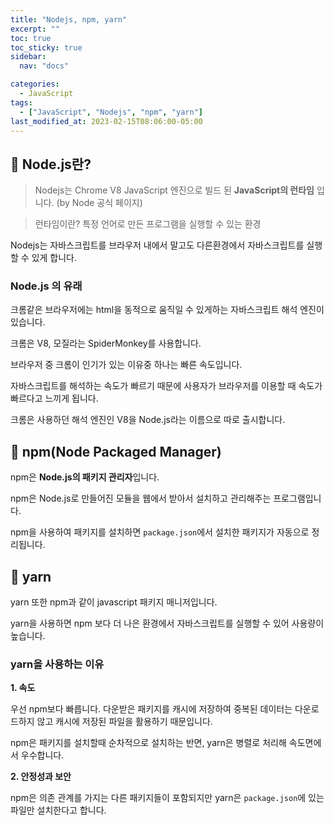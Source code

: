 ```yaml
---
title: "Nodejs, npm, yarn"
excerpt: ""
toc: true
toc_sticky: true
sidebar:
  nav: "docs"

categories:
  - JavaScript
tags:
  - ["JavaScript", "Nodejs", "npm", "yarn"]
last_modified_at: 2023-02-15T08:06:00-05:00
---
```


## 📄 Node.js란?

> Nodejs는 Chrome V8 JavaScript 엔진으로 빌드 된 **JavaScript의 런타임** 입니다. (by Node 공식 페이지)

> 런타임이란? 특정 언어로 만든 프로그램을 실행할 수 있는 환경

Nodejs는 자바스크립트를 브라우저 내에서 말고도 다른환경에서 자바스크립트를 실행할 수 있게 합니다.

### Node.js 의 유래

크롬같은 브라우저에는 html을 동적으로 움직일 수 있게하는 자바스크립트 해석 엔진이 있습니다.

크롬은 V8, 모질라는 SpiderMonkey를 사용합니다.

브라우저 중 크롬이 인기가 있는 이유중 하나는 빠른 속도입니다.

자바스크립트를 해석하는 속도가 빠르기 때문에 사용자가 브라우저를 이용할 때 속도가 빠르다고 느끼게 됩니다.

크롬은 사용하던 해석 엔진인 V8을 Node.js라는 이름으로 따로 출시합니다.

## 📄 npm(Node Packaged Manager)

npm은 **Node.js의 패키지 관리자**입니다.

npm은 Node.js로 만들어진 모듈을 웹에서 받아서 설치하고 관리해주는 프로그램입니다.

npm을 사용하여 패키지를 설치하면 `package.json`에서 설치한 패키지가 자동으로 정리됩니다.

## 📄 yarn

yarn 또한 npm과 같이 javascript 패키지 매니저입니다.

yarn을 사용하면 npm 보다 더 나은 환경에서 자바스크립트를 실행할 수 있어 사용량이 높습니다.

### yarn을 사용하는 이유

**1. 속도**

우선 npm보다 빠릅니다. 다운받은 패키지를 캐시에 저장하여 중복된 데이터는 다운로드하지 않고 캐시에 저장된 파일을 활용하기 때문입니다.

npm은 패키지를 설치할때 순차적으로 설치하는 반면, yarn은 병렬로 처리해 속도면에서 우수합니다.

**2. 안정성과 보안**

npm은 의존 관계를 가지는 다른 패키지들이 포함되지만 yarn은 `package.json`에 있는 파일만 설치한다고 합니다.
